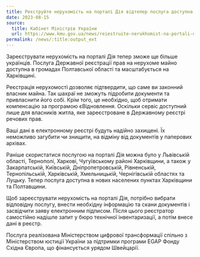 ```yaml
---
title: Реєструйте нерухомість на порталі Дія відтепер послуга доступна в громадах Харківщини та Полтавщини
date: 2023-08-15
source:
  title: Кабінет Міністрів України
  url: https://www.kmu.gov.ua/news/reiestruite-nerukhomist-na-portali-diia-vidteper-posluha-dostupna-v-hromadakh-kharkivshchyny-ta-poltavshchyny
permalink: /news/:title:output_ext
---
```


Зареєструвати нерухомість на порталі Дія тепер зможе ще більше українців. Послуга Державної реєстрації прав на нерухоме майно доступна в громадах Полтавської області та масштабується на Харківщині.

Реєстрація нерухомості дозволяє підтвердити, що саме ви законний власник майна. Так шахраї не зможуть підробити документи та привласнити його собі. Крім того, це необхідно, щоб отримати компенсацію за програмою єВідновлення. Оскільки сервіс доступний лише для власників житла, яке зареєстроване в Державному реєстрі речових прав.

Ваші дані в електронному реєстрі будуть надійно захищені. Їх неможливо загубити чи знищити, на відміну від документів у паперових архівах.

Раніше скористатися послугою на порталі Дія можна було у Львівській області, Тернополі, Харкові, Чугуївському районі Харківщини, а також у Закарпатській, Київській, Дніпропетровській, Рівненській, Тернопільській, Харківській, Хмельницькій, Чернігівській областях та Луцьку. Тепер послуга доступна в нових населених пунктах Харківщини та Полтавщини.

Щоб зареєструвати нерухомість на порталі Дія, потрібно вибрати відповідну послугу, внести необхідну інформацію та скани документів і засвідчити заяву електронним підписом. Після цього реєстратор самостійно надішле запит у бюро технічної інвентаризації, а потім внесе дані в реєстр.

Послуга реалізована Міністерством цифрової трансформації спільно з Міністерством юстиції України за підтримки програми EGAP Фонду Східна Європа, що фінансується урядом Швейцарії.
